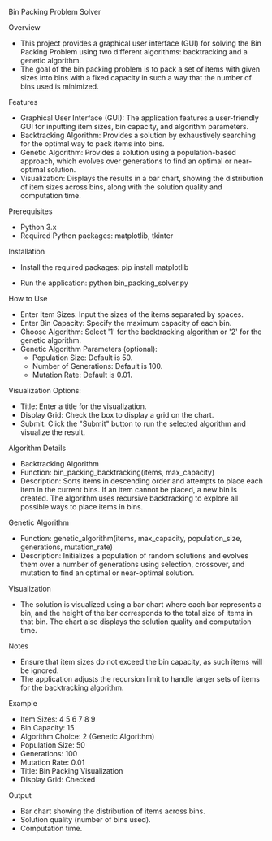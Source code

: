 Bin Packing Problem Solver

Overview
- This project provides a graphical user interface (GUI) for solving the Bin Packing Problem using two different algorithms: backtracking and a genetic algorithm.
- The goal of the bin packing problem is to pack a set of items with given sizes into bins with a fixed capacity in such a way that the number of bins used is minimized.

Features
- Graphical User Interface (GUI): The application features a user-friendly GUI for inputting item sizes, bin capacity, and algorithm parameters.
- Backtracking Algorithm: Provides a solution by exhaustively searching for the optimal way to pack items into bins.
- Genetic Algorithm: Provides a solution using a population-based approach, which evolves over generations to find an optimal or near-optimal solution.
- Visualization: Displays the results in a bar chart, showing the distribution of item sizes across bins, along with the solution quality and computation time.

Prerequisites
- Python 3.x
- Required Python packages: matplotlib, tkinter

Installation

- Install the required packages: pip install matplotlib

- Run the application: python bin_packing_solver.py

How to Use
- Enter Item Sizes: Input the sizes of the items separated by spaces.
- Enter Bin Capacity: Specify the maximum capacity of each bin.
- Choose Algorithm: Select '1' for the backtracking algorithm or '2' for the genetic algorithm.
- Genetic Algorithm Parameters (optional):
  - Population Size: Default is 50.
  - Number of Generations: Default is 100.
  - Mutation Rate: Default is 0.01.

Visualization Options:
- Title: Enter a title for the visualization.
- Display Grid: Check the box to display a grid on the chart.
- Submit: Click the "Submit" button to run the selected algorithm and visualize the result.

Algorithm Details
- Backtracking Algorithm
- Function: bin_packing_backtracking(items, max_capacity)
- Description: Sorts items in descending order and attempts to place each item in the current bins. If an item cannot be placed, a new bin is created. The algorithm uses recursive backtracking to explore all possible ways to place items in bins.

Genetic Algorithm
- Function: genetic_algorithm(items, max_capacity, population_size, generations, mutation_rate)
- Description: Initializes a population of random solutions and evolves them over a number of generations using selection, crossover, and mutation to find an optimal or near-optimal solution.

Visualization
- The solution is visualized using a bar chart where each bar represents a bin, and the height of the bar corresponds to the total size of items in that bin. The chart also displays the solution quality and computation time.

Notes
- Ensure that item sizes do not exceed the bin capacity, as such items will be ignored.
- The application adjusts the recursion limit to handle larger sets of items for the backtracking algorithm.

Example
- Item Sizes: 4 5 6 7 8 9
- Bin Capacity: 15
- Algorithm Choice: 2 (Genetic Algorithm)
- Population Size: 50
- Generations: 100
- Mutation Rate: 0.01
- Title: Bin Packing Visualization
- Display Grid: Checked

Output
- Bar chart showing the distribution of items across bins.
- Solution quality (number of bins used).
- Computation time.
